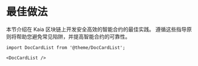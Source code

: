 # 最佳做法

本节介绍在 Kaia 区块链上开发安全高效的智能合约的最佳实践。 遵循这些指导原则将帮助您避免常见陷阱，并提高智能合约的可靠性。

```mdx-code-block
import DocCardList from '@theme/DocCardList';

<DocCardList />
```